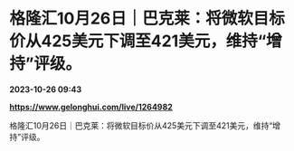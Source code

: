 # 格隆汇10月26日｜巴克莱：将微软目标价从425美元下调至421美元，维持“增持”评级。

**2023-10-26 09:43**

**https://www.gelonghui.com/live/1264982**

格隆汇10月26日｜巴克莱：将微软目标价从425美元下调至421美元，维持“增持”评级。